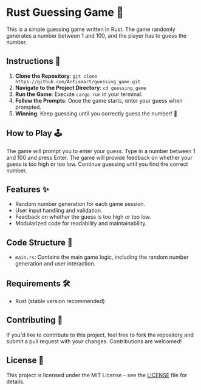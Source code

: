 # Rust Guessing Game 🎲

This is a simple guessing game written in Rust. The game randomly generates a number between 1 and 100, and the player has to guess the number.

## Instructions 📝

1. **Clone the Repository**: `git clone https://github.com/Antismart/guessing_game.git`
2. **Navigate to the Project Directory**: `cd guessing_game`
3. **Run the Game**: Execute `cargo run` in your terminal.
4. **Follow the Prompts**: Once the game starts, enter your guess when prompted.
5. **Winning**: Keep guessing until you correctly guess the number! 🎉

## How to Play 🕹️

The game will prompt you to enter your guess. Type in a number between 1 and 100 and press Enter. The game will provide feedback on whether your guess is too high or too low. Continue guessing until you find the correct number.

## Features ✨

- Random number generation for each game session.
- User input handling and validation.
- Feedback on whether the guess is too high or too low.
- Modularized code for readability and maintainability.

## Code Structure 🧱

- `main.rs`: Contains the main game logic, including the random number generation and user interaction.
 
## Requirements 🛠️

- Rust (stable version recommended)

## Contributing 🤝

If you'd like to contribute to this project, feel free to fork the repository and submit a pull request with your changes. Contributions are welcomed!

## License 📜

This project is licensed under the MIT License - see the [LICENSE](LICENSE) file for details.
